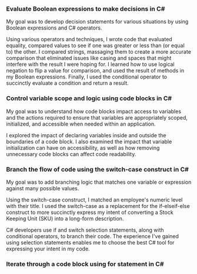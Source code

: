 ### Evaluate Boolean expressions to make decisions in C# 
My goal was to develop decision statements for various situations by using Boolean expressions and C# operators.

Using various operators and techniques, I wrote code that evaluated equality, compared values to see if one was greater or less than (or equal to) the other. I compared strings, massaging them to create a more accurate comparison that eliminated issues like casing and spaces that might interfere with the result I were hoping for. I learned how to use logical negation to flip a value for comparison, and used the result of methods in my Boolean expressions. Finally, I used the conditional operator to succinctly evaluate a condition and return a result.

### Control variable scope and logic using code blocks in C#
My goal was to understand how code blocks impact access to variables and the actions required to ensure that variables are appropriately scoped, initialized, and accessible when needed within an application.

I explored the impact of declaring variables inside and outside the boundaries of a code block. I also examined the impact that variable initialization can have on accessibility, as well as how removing unnecessary code blocks can affect code readability.

### Branch the flow of code using the switch-case construct in C#
My goal was to add branching logic that matches one variable or expression against many possible values.

Using the switch-case construct, I matched an employee's numeric level with their title. I used the switch-case as a replacement for the if-elseif-else construct to more succinctly express my intent of converting a Stock Keeping Unit (SKU) into a long-form description.

C# developers use if and switch selection statements, along with conditional operators, to branch their code. The experience I've gained using selection statements enables me to choose the best C# tool for expressing your intent in my code.

### Iterate through a code block using for statement in C#
